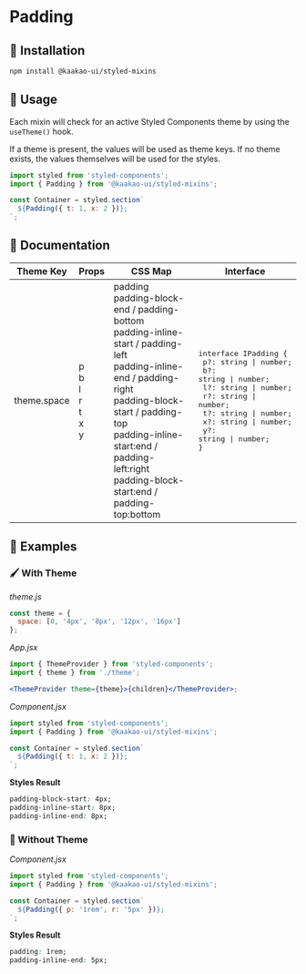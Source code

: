# Padding

## 🤖 Installation

```sh
npm install @kaakao-ui/styled-mixins
```

## 🔧 Usage

Each mixin will check for an active Styled Components theme by using the `useTheme()` hook.

If a theme is present, the values will be used as theme keys. If no theme exists, the values themselves will be used for the styles.

```jsx
import styled from 'styled-components';
import { Padding } from '@kaakao-ui/styled-mixins';

const Container = styled.section`
  ${Padding({ t: 1, x: 2 })};
`;
```

## 📓 Documentation

| Theme Key   | Props                                       | CSS Map                                                                                                                                                                                                                                                                            | Interface                                                                                                                                                                                                                                  |
| ----------- | ------------------------------------------- | ---------------------------------------------------------------------------------------------------------------------------------------------------------------------------------------------------------------------------------------------------------------------------------- | ------------------------------------------------------------------------------------------------------------------------------------------------------------------------------------------------------------------------------------------ |
| theme.space | p<br />b<br />l<br />r<br />t<br />x<br />y | padding<br /> padding-block-end / padding-bottom<br /> padding-inline-start / padding-left<br /> padding-inline-end / padding-right<br /> padding-block-start / padding-top<br /> padding-inline-start:end / padding-left:right<br /> padding-block-start:end / padding-top:bottom | <pre>interface IPadding {<br /> p?: string \| number;<br /> b?: string \| number;<br /> l?: string \| number;<br /> r?: string \| number;<br /> t?: string \| number;<br /> x?: string \| number;<br /> y?: string \| number;<br />}</pre> |

## 🚀 Examples

### 🖌️ With Theme

_theme.js_

```js
const theme = {
  space: [0, '4px', '8px', '12px', '16px']
};
```

_App.jsx_

```jsx
import { ThemeProvider } from 'styled-components';
import { theme } from './theme';

<ThemeProvider theme={theme}>{children}</ThemeProvider>;
```

_Component.jsx_

```jsx
import styled from 'styled-components';
import { Padding } from '@kaakao-ui/styled-mixins';

const Container = styled.section`
  ${Padding({ t: 1, x: 2 })};
`;
```

**Styles Result**

```css
padding-block-start: 4px;
padding-inline-start: 8px;
padding-inline-end: 8px;
```

### 🌈 Without Theme

_Component.jsx_

```jsx
import styled from 'styled-components';
import { Padding } from '@kaakao-ui/styled-mixins';

const Container = styled.section`
  ${Padding({ p: '1rem', r: '5px' })};
`;
```

**Styles Result**

```css
padding: 1rem;
padding-inline-end: 5px;
```

